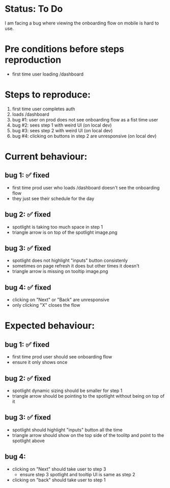 # Status: To Do
I am facing a bug where viewing the onboarding flow on mobile is hard to use.

# Pre conditions before steps reproduction
- first time user loading /dashboard

# Steps to reproduce:
1. first time user completes auth
2. loads /dashboard
3. bug #1: user on prod does not see onboarding flow as a fist time user 
3. bug #2: sees step 1 with weird UI (on local dev)
4. bug #3: sees step 2 with weird UI (on local dev)
5. bug #4: clicking on buttons in step 2 are unresponsive (on local dev)

# Current behaviour:
## bug 1: ✅ fixed
- first time prod user who loads /dashboard doesn't see the onboarding flow
- they just see their schedule for the day

## bug 2: ✅ fixed
- spotlight is taking too much space in step 1
- triangle arrow is on top of the spotlight
image.png

## bug 3: ✅ fixed
- spotlight does not highlight "inputs" button consistenly
- sometimes on page refresh it does but other times it doesn't
- triangle arrow is missing on tooltip
image.png

## bug 4: ✅ fixed
- clicking on "Next" or "Back" are unresponsive
- only clicking "X" closes the flow

# Expected behaviour:
## bug 1: ✅ fixed
- first time prod user should see onboarding flow 
- ensure it only shows once

## bug 2: ✅ fixed
- spotlight dynamic sizing should be smaller for step 1
- triangle arrow should be pointing to the spotlight without being on top of it

## bug 3: ✅ fixed
- spotlight should highlight "inputs" button all the time
- triangle arrow should show on the top side of the toolitp and point to the spotlight above

## bug 4:
- clicking on "Next" should take user to step 3 
    - ensure step 3 spotlight and tooltip UI is same as step 2
- clicking on "back" should take user to step 1